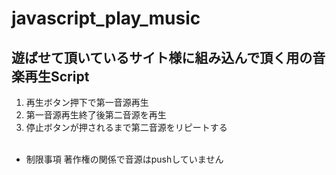 # javascript_play_music 

## 遊ばせて頂いているサイト様に組み込んで頂く用の音楽再生Script 

1. 再生ボタン押下で第一音源再生 <br>
2. 第一音源再生終了後第二音源を再生 <br>
3. 停止ボタンが押されるまで第二音源をリピートする  <br><br>

* 制限事項 
著作権の関係で音源はpushしていません 
